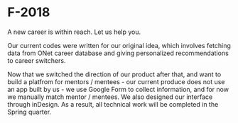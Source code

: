 # F-2018
A new career is within reach.  Let us help you.

Our current codes were written for our original idea, which involves fetching data from ONet career database and giving personalized recommendations to career switchers.

Now that we switched the direction of our product after that, and want to build a platfrom for mentors / mentees - our current produce does not use an app built by us - we use Google Form to collect information, and for now we manually match mentor / mentees. We also designed our interface through inDesign. As a result, all technical work will be completed in the Spring quarter.
